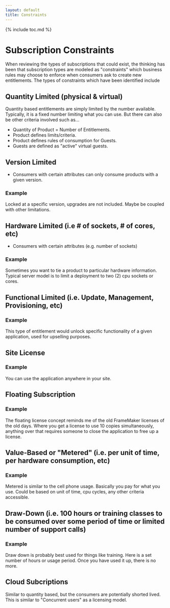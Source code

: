 ```yaml
---
layout: default
title: Constraints
---
```

{% include toc.md %}

# Subscription Constraints
When reviewing the types of subscriptions that could exist, the thinking has
been that subscription types are modeled as "constraints" which business rules
may choose to enforce when consumers ask to create new entitlements. The types
of constraints which have been identified include

## Quantity Limited (physical & virtual)
Quantity based entitlements are simply limited by the number available.
Typically, it is a fixed number limiting what you can use.
But there can also be other criteria involved such as...

 * Quantity of Product = Number of Entitlements.
 * Product defines limits/criteria.
 * Product defines rules of consumption for Guests.
 * Guests are defined as "active" virtual guests. 

## Version Limited
 * Consumers with certain attributes can only consume products with a given version.

### Example
Locked at a specific version, upgrades are not included. Maybe be coupled with other limitations.

## Hardware Limited (i.e # of sockets, # of cores, etc)
 * Consumers with certain attributes (e.g. number of sockets) 

### Example
Sometimes you want to tie a product to particular hardware information. Typical server model is to limit a deployment to two (2) cpu sockets or cores.

## Functional Limited (i.e. Update, Management, Provisioning, etc)

### Example
This type of entitlement would unlock specific functionality of a given application, used for upselling purposes.

## Site License

### Example
You can use the application anywhere in your site.

## Floating Subscription

### Example
The floating license concept reminds me of the old FrameMaker licenses of the
old days. Where you get a license to use 10 copies simultaneously, anything
over that requires someone to close the application to free up a license.

## Value-Based or "Metered" (i.e. per unit of time, per hardware consumption, etc)

### Example
Metered is similar to the cell phone usage. Basically you pay for what you use.
Could be based on unit of time, cpu cycles, any other criteria accessible.

## Draw-Down (i.e. 100 hours or training classes to be consumed over some period of time or limited number of support calls)

### Example
Draw down is probably best used for things like training. Here is a set number
of hours or usage period. Once you have used it up, there is no more.

## Cloud Subcriptions
Similar to quantity based, but the consumers are potentially shorted lived.
This is similar to "Concurrent users" as a licensing model.
